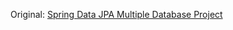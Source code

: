 Original: [Spring Data JPA Multiple Database Project](https://github.com/springframeworkguru/sdjpa-multi-db)